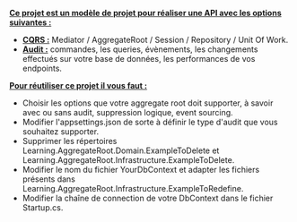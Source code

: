 <ins>**Ce projet est un modèle de projet pour réaliser une API avec les options suivantes :**</ins>
- <ins>**CQRS :**</ins> Mediator / AggregateRoot / Session / Repository / Unit Of Work.
- <ins>**Audit :**</ins> commandes, les queries, évènements, les changements effectués sur votre base de données, les performances de vos endpoints.

<ins>**Pour réutiliser ce projet il vous faut :**</ins>
- Choisir les options que votre aggregate root doit supporter, à savoir avec ou sans audit, suppression logique, event sourcing.
- Modifier l'appsettings.json de sorte à définir le type d'audit que vous souhaitez supporter.
- Supprimer les répertoires Learning.AggregateRoot.Domain.ExampleToDelete et Learning.AggregateRoot.Infrastructure.ExampleToDelete.
- Modifier le nom du fichier YourDbContext et adapter les fichiers présents dans Learning.AggregateRoot.Infrastructure.ExampleToRedefine.
- Modifier la chaîne de connection de votre DbContext dans le fichier Startup.cs.